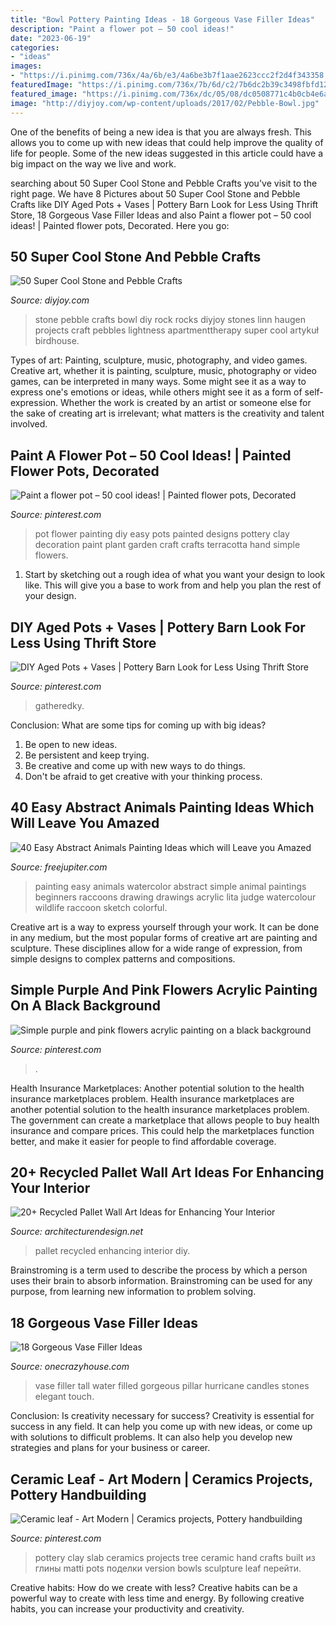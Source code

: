 ```yaml
---
title: "Bowl Pottery Painting Ideas - 18 Gorgeous Vase Filler Ideas"
description: "Paint a flower pot – 50 cool ideas!"
date: "2023-06-19"
categories:
- "ideas"
images:
- "https://i.pinimg.com/736x/4a/6b/e3/4a6be3b7f1aae2623ccc2f2d4f343358.jpg"
featuredImage: "https://i.pinimg.com/736x/7b/6d/c2/7b6dc2b39c3498fbfd12dd27fc79e977.jpg"
featured_image: "https://i.pinimg.com/736x/dc/05/08/dc0508771c4b0cb4e6a46af281825a7c.jpg"
image: "http://diyjoy.com/wp-content/uploads/2017/02/Pebble-Bowl.jpg"
---
```



One of the benefits of being a new idea is that you are always fresh. This allows you to come up with new ideas that could help improve the quality of life for people. Some of the new ideas suggested in this article could have a big impact on the way we live and work.

	

		
searching about 50 Super Cool Stone and Pebble Crafts you've visit to the right page. We have 8 Pictures about 50 Super Cool Stone and Pebble Crafts like DIY Aged Pots + Vases | Pottery Barn Look for Less Using Thrift Store, 18 Gorgeous Vase Filler Ideas and also Paint a flower pot – 50 cool ideas! | Painted flower pots, Decorated. Here you go:
		
    
## 50 Super Cool Stone And Pebble Crafts

<img loading=lazy src="http://diyjoy.com/wp-content/uploads/2017/02/Pebble-Bowl.jpg" onerror="this.onerror=null;this.src='https://tse4.mm.bing.net/th?id=OIP.wRRg5NhGVk2ooPipDXMxtQEyDM&amp;pid=15.1';" alt="50 Super Cool Stone and Pebble Crafts">

_Source: diyjoy.com_

>stone pebble crafts bowl diy rock rocks diyjoy stones linn haugen projects craft pebbles lightness apartmenttherapy super cool artykuł birdhouse. 

	

Types of art: Painting, sculpture, music, photography, and video games.
Creative art, whether it is painting, sculpture, music, photography or video games, can be interpreted in many ways. Some might see it as a way to express one's emotions or ideas, while others might see it as a form of self-expression. Whether the work is created by an artist or someone else for the sake of creating art is irrelevant; what matters is the creativity and talent involved.

    
## Paint A Flower Pot – 50 Cool Ideas! | Painted Flower Pots, Decorated

<img loading=lazy src="https://i.pinimg.com/736x/f1/0c/11/f10c11fec7de9d3cdb385c09e6bb360b--painted-pots-terracotta-painted-flower-pot-ideas.jpg" onerror="this.onerror=null;this.src='https://tse3.mm.bing.net/th?id=OIP.eH6lWtV_ni9qnq0cLQsLHwHaJ4&amp;pid=15.1';" alt="Paint a flower pot – 50 cool ideas! | Painted flower pots, Decorated">

_Source: pinterest.com_

>pot flower painting diy easy pots painted designs pottery clay decoration paint plant garden craft crafts terracotta hand simple flowers. 

	

1. Start by sketching out a rough idea of what you want your design to look like. This will give you a base to work from and help you plan the rest of your design.

    
## DIY Aged Pots + Vases | Pottery Barn Look For Less Using Thrift Store

<img loading=lazy src="https://i.pinimg.com/736x/dc/05/08/dc0508771c4b0cb4e6a46af281825a7c.jpg" onerror="this.onerror=null;this.src='https://tse1.mm.bing.net/th?id=OIP.9Us6WlpyLpkOGd0Ulx5TmgHaJ3&amp;pid=15.1';" alt="DIY Aged Pots + Vases | Pottery Barn Look for Less Using Thrift Store">

_Source: pinterest.com_

>gatheredky. 

	

Conclusion: What are some tips for coming up with big ideas?
1. Be open to new ideas.
2. Be persistent and keep trying.
3. Be creative and come up with new ways to do things.
4. Don't be afraid to get creative with your thinking process.

    
## 40 Easy Abstract Animals Painting Ideas Which Will Leave You Amazed

<img loading=lazy src="http://www.freejupiter.com/wp-content/uploads/2018/08/Easy-Abstract-Animals-Painting-Ideas-2-1.jpg" onerror="this.onerror=null;this.src='https://tse4.mm.bing.net/th?id=OIP.xxgj3k-d-MFlBQnfk0GHpwHaLs&amp;pid=15.1';" alt="40 Easy Abstract Animals Painting Ideas which will Leave you Amazed">

_Source: freejupiter.com_

>painting easy animals watercolor abstract simple animal paintings beginners raccoons drawing drawings acrylic lita judge watercolour wildlife raccoon sketch colorful. 

	

Creative art is a way to express yourself through your work. It can be done in any medium, but the most popular forms of creative art are painting and sculpture. These disciplines allow for a wide range of expression, from simple designs to complex patterns and compositions.

    
## Simple Purple And Pink Flowers Acrylic Painting On A Black Background

<img loading=lazy src="https://i.pinimg.com/736x/4a/6b/e3/4a6be3b7f1aae2623ccc2f2d4f343358.jpg" onerror="this.onerror=null;this.src='https://tse4.mm.bing.net/th?id=OIP.CGG4p0HxH_e_P-cukvtdhQHaJ8&amp;pid=15.1';" alt="Simple purple and pink flowers acrylic painting on a black background">

_Source: pinterest.com_

>. 

	

Health Insurance Marketplaces: Another potential solution to the health insurance marketplaces problem.
Health insurance marketplaces are another potential solution to the health insurance marketplaces problem. The government can create a marketplace that allows people to buy health insurance and compare prices. This could help the marketplaces function better, and make it easier for people to find affordable coverage.

    
## 20+ Recycled Pallet Wall Art Ideas For Enhancing Your Interior

<img loading=lazy src="https://cdn.architecturendesign.net/wp-content/uploads/2015/06/AD-Pallet-Wall-Art-3.jpg" onerror="this.onerror=null;this.src='https://tse2.mm.bing.net/th?id=OIP.aqv6cNnEDFre0O4e9gOsKwHaMZ&amp;pid=15.1';" alt="20+ Recycled Pallet Wall Art Ideas for Enhancing Your Interior">

_Source: architecturendesign.net_

>pallet recycled enhancing interior diy. 

	

Brainstroming is a term used to describe the process by which a person uses their brain to absorb information. Brainstroming can be used for any purpose, from learning new information to problem solving.

    
## 18 Gorgeous Vase Filler Ideas

<img loading=lazy src="https://cdn.onecrazyhouse.com/wp-content/uploads/2016/04/vase-filler-ideas-3.jpg" onerror="this.onerror=null;this.src='https://tse4.mm.bing.net/th?id=OIP.KII8N_gKYMmFB9vyROXMiwAAAA&amp;pid=15.1';" alt="18 Gorgeous Vase Filler Ideas">

_Source: onecrazyhouse.com_

>vase filler tall water filled gorgeous pillar hurricane candles stones elegant touch. 

	

Conclusion: Is creativity necessary for success?
Creativity is essential for success in any field. It can help you come up with new ideas, or come up with solutions to difficult problems. It can also help you develop new strategies and plans for your business or career.

    
## Ceramic Leaf - Art Modern | Ceramics Projects, Pottery Handbuilding

<img loading=lazy src="https://i.pinimg.com/736x/7b/6d/c2/7b6dc2b39c3498fbfd12dd27fc79e977.jpg" onerror="this.onerror=null;this.src='https://tse4.mm.bing.net/th?id=OIP.PQnXlJOn9Ek47jNdHITaswHaJ4&amp;pid=15.1';" alt="Ceramic leaf - Art Modern | Ceramics projects, Pottery handbuilding">

_Source: pinterest.com_

>pottery clay slab ceramics projects tree ceramic hand crafts built из глины matti pots поделки version bowls sculpture leaf перейти. 

	

Creative habits: How do we create with less?
Creative habits can be a powerful way to create with less time and energy. By following creative habits, you can increase your productivity and creativity.

